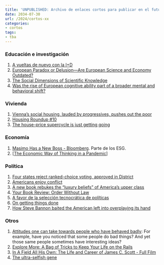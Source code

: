 ```yaml
---
title: 'UNPUBLISHED: Archivo de enlaces cortos para publicar en el futuro'
date: 2034-07-30
url: /2024/cortos-xx
categories:
- cortos
tags:
- tba
---
```


### Educación e investigación
1. [A vueltas de nuevo con la I+D](https://nadaesgratis.es/admin/a-vueltas-de-nuevo-con-la-id)
1. [European Paradox or Delusion—Are European Science and Economy Outdated?	](https://academic.oup.com/spp/article-abstract/45/1/14/3788009?redirectedFrom=fulltext&login=false)
1. [The Social Dimensions of Scientific Knowledge](https://plato.stanford.edu/entries/scientific-knowledge-social/)
1. [Was the rise of European cognitive ability part of a broader mental and behavioral shift?](https://www.anthro1.net/p/was-the-rise-of-european-cognitive)

### Vivienda
1. [Vienna’s social housing, lauded by progressives, pushes out the poor](https://archive.is/47otW)
1. [Housing Roundup #10](https://thezvi.wordpress.com/2024/10/29/housing-roundup-10/)
1. [The house-price supercycle is just getting going](https://archive.is/wip/WBdZ8)

### Economía
1. [Masimo Has a New Boss - Bloomberg](https://archive.is/1ldKV). Parte de los ESG.
1. [[The Economic Way of Thinking in a Pandemic](https://marginalrevolution.com/marginalrevolution/2024/10/the-economic-way-of-thinking-in-a-pandemic.html)]

### Política
1. [Four states reject ranked-choice voting, approved in District](https://archive.is/pO5bP)
1. [Americans enjoy conflict](https://josephheath.substack.com/p/americans-enjoy-conflict)
1. [A new book rebukes the “luxury beliefs” of America’s upper class](https://archive.is/50yP7)
1. [Your Book Review: Order Without Law](https://www.astralcodexten.com/p/your-book-review-order-without-law)
1. [A favor de la selección tecnocrática de políticas](https://derechomercantilespana.blogspot.com/2024/11/cuando-la-democracia-las-votaciones.html)
1. [On getting things done](https://trevorklee.substack.com/p/lessons-on-getting-things-done-from)
1. [How Steve Bannon baited the American left into overplaying its hand](https://josephheath.substack.com/p/how-steve-bannon-baited-the-american)

### Otros
1. [Attitudes one can take towards people who have behaved badly](https://dynomight.substack.com/p/bad):  For example, have you noticed that some people do bad things? And yet those same people sometimes have interesting ideas?
1. [Explore More: A Bag of Tricks to Keep Your Life on the Rails](https://www.lesswrong.com/posts/uwmFSaDMprsFkpWet/explore-more-a-bag-of-tricks-to-keep-your-life-on-the-rails)
1. [In A Field All His Own: The Life and Career of James C. Scott - Full Film](https://www.youtube.com/watch?v=1UHEYoZEZnY)
1. [The ultra-selfish gene](https://worksinprogress.co/issue/the-ultra-selfish-gene/)